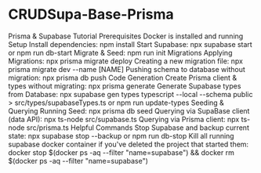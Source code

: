 # CRUDSupa-Base-Prisma
Prisma & Supabase Tutorial
Prerequisites
Docker is installed and running
Setup
Install dependencies: npm install
Start Supabase: npx supabase start or npm run db-start
Migrate & Seed: npm run init
Migrations
Applying Migrations: npx prisma migrate deploy
Creating a new migration file: npx prisma migrate dev --name [NAME]
Pushing schema to database without migration: npx prisma db push
Code Generation
Create Prisma client & types without migrating: npx prisma generate
Generate Supabase types from Database: npx supabase gen types typescript --local --schema public > src/types/supabaseTypes.ts or npm run update-types
Seeding & Querying
Running Seed: npx prisma db seed
Querying via SupaBase client (data API): npx ts-node src/supabase.ts
Querying via Prisma client: npx ts-node src/prisma.ts
Helpful Commands
Stop Supabase and backup current state: npx supabase stop --backup or npm run db-stop
Kill all running supabase docker container if you've deleted the project that started them: docker stop $(docker ps -aq --filter "name=supabase") && docker rm $(docker ps -aq --filter "name=supabase")
